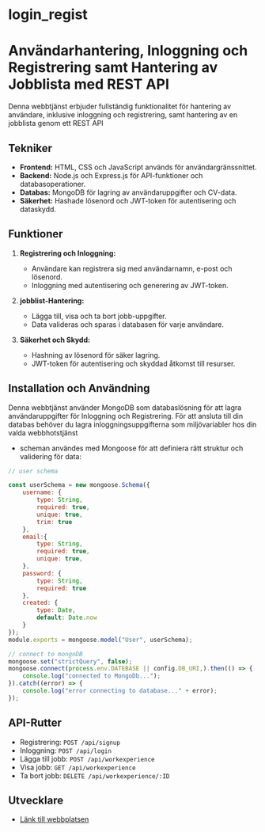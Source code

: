 # login_regist

# Användarhantering, Inloggning och Registrering samt Hantering av Jobblista med REST API

Denna webbtjänst erbjuder fullständig funktionalitet för hantering av användare, inklusive inloggning och registrering, samt hantering av en jobblista genom ett REST API

## Tekniker

- **Frontend:** HTML, CSS och JavaScript används för användargränssnittet.
- **Backend:** Node.js och Express.js för API-funktioner och databasoperationer.
- **Databas:** MongoDB för lagring av användaruppgifter och CV-data.
- **Säkerhet:** Hashade lösenord och JWT-token för autentisering och dataskydd.

## Funktioner

1. **Registrering och Inloggning:**
   - Användare kan registrera sig med användarnamn, e-post och lösenord.
   - Inloggning med autentisering och generering av JWT-token.

2. **jobblist-Hantering:**
   - Lägga till, visa och ta bort jobb-uppgifter.
   - Data valideras och sparas i databasen för varje användare.

3. **Säkerhet och Skydd:**
   - Hashning av lösenord för säker lagring.
   - JWT-token för autentisering och skyddad åtkomst till resurser.

## Installation och Användning

Denna webbtjänst använder MongoDB som databaslösning för att lagra användaruppgifter för Inloggning och Registrering. För att ansluta till din databas behöver du lagra inloggningsuppgifterna som miljövariabler hos din valda webbhotstjänst

* scheman användes med Mongoose för att definiera rätt struktur och validering för data:
```node.js
// user schema

const userSchema = new mongoose.Schema({
    username: {
        type: String,
        required: true,
        unique: true,
        trim: true
    },
    email:{
        type: String,
        required: true,
        unique: true,
    },
    password: {
        type: String,
        required: true
    },
    created: {
        type: Date,
        default: Date.now
    }
});
module.exports = mongoose.model("User", userSchema);
```

```node.js
// connect to mongoDB
mongoose.set("strictQuery", false);
mongoose.connect(process.env.DATEBASE || config.DB_URI,).then(() => {
    console.log("connected to MongoDb...");
}).catch((error) => {
    console.log("error connecting to database..." + error);
});
```
## API-Rutter

- Registrering: `POST /api/signup`
- Inloggning: `POST /api/login`
- Lägga till jobb: `POST /api/workexperience`
- Visa jobb: `GET /api/workexperience`
- Ta bort jobb: `DELETE /api/workexperience/:ID`

## Utvecklare

- [Länk till webbplatsen](https://main--imaginative-donut-12d8e3.netlify.app/index.html)

